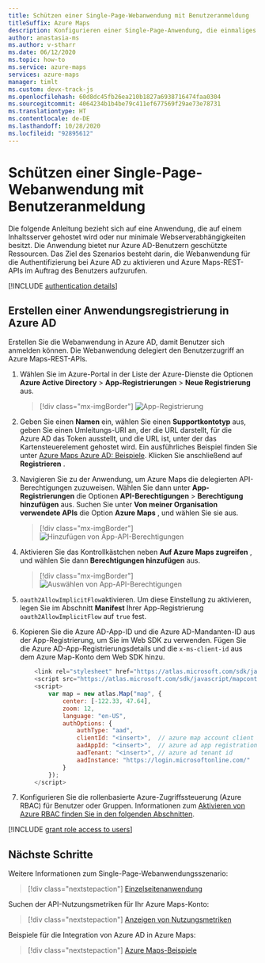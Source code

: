 ```yaml
---
title: Schützen einer Single-Page-Webanwendung mit Benutzeranmeldung
titleSuffix: Azure Maps
description: Konfigurieren einer Single-Page-Anwendung, die einmaliges Anmelden bei Azure AD mit Azure Maps Web SDK unterstützt.
author: anastasia-ms
ms.author: v-stharr
ms.date: 06/12/2020
ms.topic: how-to
ms.service: azure-maps
services: azure-maps
manager: timlt
ms.custom: devx-track-js
ms.openlocfilehash: 60d8dc45fb26ea210b1827a6938716474faa0304
ms.sourcegitcommit: 4064234b1b4be79c411ef677569f29ae73e78731
ms.translationtype: HT
ms.contentlocale: de-DE
ms.lasthandoff: 10/28/2020
ms.locfileid: "92895612"
---
```

# <a name="secure-a-single-page-application-with-user-sign-in"></a>Schützen einer Single-Page-Webanwendung mit Benutzeranmeldung

Die folgende Anleitung bezieht sich auf eine Anwendung, die auf einem Inhaltsserver gehostet wird oder nur minimale Webserverabhängigkeiten besitzt. Die Anwendung bietet nur Azure AD-Benutzern geschützte Ressourcen. Das Ziel des Szenarios besteht darin, die Webanwendung für die Authentifizierung bei Azure AD zu aktivieren und Azure Maps-REST-APIs im Auftrag des Benutzers aufzurufen.

[!INCLUDE [authentication details](./includes/view-authentication-details.md)]

## <a name="create-an-application-registration-in-azure-ad"></a>Erstellen einer Anwendungsregistrierung in Azure AD

Erstellen Sie die Webanwendung in Azure AD, damit Benutzer sich anmelden können. Die Webanwendung delegiert den Benutzerzugriff an Azure Maps-REST-APIs.

1. Wählen Sie im Azure-Portal in der Liste der Azure-Dienste die Optionen **Azure Active Directory** > **App-Registrierungen** > **Neue Registrierung** aus.  

    > [!div class="mx-imgBorder"]
    > ![App-Registrierung](./media/how-to-manage-authentication/app-registration.png)

2. Geben Sie einen **Namen** ein, wählen Sie einen **Supportkontotyp** aus, geben Sie einen Umleitungs-URI an, der die URL darstellt, für die Azure AD das Token ausstellt, und die URL ist, unter der das Kartensteuerelement gehostet wird. Ein ausführliches Beispiel finden Sie unter [Azure Maps Azure AD: Beispiele](https://github.com/Azure-Samples/Azure-Maps-AzureAD-Samples/tree/master/src/ImplicitGrant). Klicken Sie anschließend auf **Registrieren** .  

3. Navigieren Sie zu der Anwendung, um Azure Maps die delegierten API-Berechtigungen zuzuweisen. Wählen Sie dann unter **App-Registrierungen** die Optionen **API-Berechtigungen** > **Berechtigung hinzufügen** aus. Suchen Sie unter **Von meiner Organisation verwendete APIs** die Option **Azure Maps** , und wählen Sie sie aus.

    > [!div class="mx-imgBorder"]
    > ![Hinzufügen von App-API-Berechtigungen](./media/how-to-manage-authentication/app-permissions.png)

4. Aktivieren Sie das Kontrollkästchen neben **Auf Azure Maps zugreifen** , und wählen Sie dann **Berechtigungen hinzufügen** aus.

    > [!div class="mx-imgBorder"]
    > ![Auswählen von App-API-Berechtigungen](./media/how-to-manage-authentication/select-app-permissions.png)

5. `oauth2AllowImplicitFlow`aktivieren. Um diese Einstellung zu aktivieren, legen Sie im Abschnitt **Manifest** Ihrer App-Registrierung `oauth2AllowImplicitFlow` auf `true` fest.

6. Kopieren Sie die Azure AD-App-ID und die Azure AD-Mandanten-ID aus der App-Registrierung, um Sie im Web SDK zu verwenden. Fügen Sie die Azure AD-App-Registrierungsdetails und die `x-ms-client-id` aus dem Azure Map-Konto dem Web SDK hinzu.

    ```javascript
        <link rel="stylesheet" href="https://atlas.microsoft.com/sdk/javascript/mapcontrol/2/atlas.min.css" type="text/css" />
        <script src="https://atlas.microsoft.com/sdk/javascript/mapcontrol/2/atlas.min.js" />
        <script>
            var map = new atlas.Map("map", {
                center: [-122.33, 47.64],
                zoom: 12,
                language: "en-US",
                authOptions: {
                    authType: "aad",
                    clientId: "<insert>",  // azure map account client id
                    aadAppId: "<insert>",  // azure ad app registration id
                    aadTenant: "<insert>", // azure ad tenant id
                    aadInstance: "https://login.microsoftonline.com/"
                }
            });
        </script>   
    ```

7. Konfigurieren Sie die rollenbasierte Azure-Zugriffssteuerung (Azure RBAC) für Benutzer oder Gruppen. Informationen zum [Aktivieren von Azure RBAC finden Sie in den folgenden Abschnitten](#grant-role-based-access-for-users-to-azure-maps).
   
[!INCLUDE [grant role access to users](./includes/grant-rbac-users.md)]

## <a name="next-steps"></a>Nächste Schritte

Weitere Informationen zum Single-Page-Webanwendungsszenario:
> [!div class="nextstepaction"]
> [Einzelseitenanwendung](../active-directory/develop/scenario-spa-overview.md)

Suchen der API-Nutzungsmetriken für Ihr Azure Maps-Konto:
> [!div class="nextstepaction"]
> [Anzeigen von Nutzungsmetriken](how-to-view-api-usage.md)

Beispiele für die Integration von Azure AD in Azure Maps:
> [!div class="nextstepaction"]
> [Azure Maps-Beispiele](https://github.com/Azure-Samples/Azure-Maps-AzureAD-Samples/tree/master/src/ImplicitGrant)
